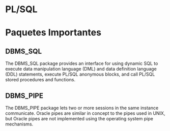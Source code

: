 # PL/SQL



# Paquetes Importantes

## DBMS_SQL

The DBMS_SQL package provides an interface for using dynamic SQL to execute data manipulation language (DML) and data definition language (DDL) statements, execute PL/SQL anonymous blocks, and call PL/SQL stored procedures and functions.


## DBMS_PIPE


The DBMS_PIPE package lets two or more sessions in the same instance communicate. Oracle pipes are similar in concept to the pipes used in UNIX, but Oracle pipes are not implemented using the operating system pipe mechanisms.

